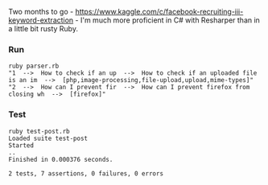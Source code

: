 Two months to go - https://www.kaggle.com/c/facebook-recruiting-iii-keyword-extraction - I'm much more proficient in C# with Resharper than in a little bit rusty Ruby.

### Run
```
ruby parser.rb
"1  -->  How to check if an up  -->  How to check if an uploaded file is an im  -->  [php,image-processing,file-upload,upload,mime-types]"
"2  -->  How can I prevent fir  -->  How can I prevent firefox from closing wh  -->  [firefox]"
```

### Test
```
ruby test-post.rb
Loaded suite test-post
Started
..
Finished in 0.000376 seconds.

2 tests, 7 assertions, 0 failures, 0 errors
```